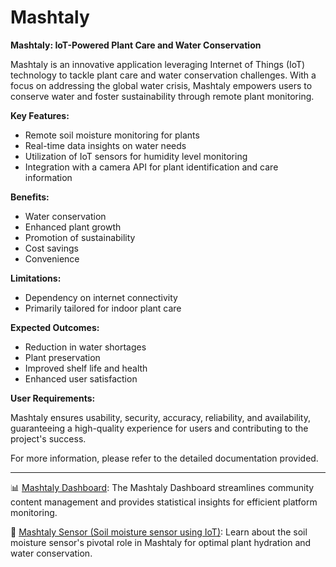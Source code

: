 # Mashtaly
**Mashtaly: IoT-Powered Plant Care and Water Conservation**

Mashtaly is an innovative application leveraging Internet of Things (IoT) technology to tackle plant care and water conservation challenges. With a focus on addressing the global water crisis, Mashtaly empowers users to conserve water and foster sustainability through remote plant monitoring.

**Key Features:**

- Remote soil moisture monitoring for plants
- Real-time data insights on water needs
- Utilization of IoT sensors for humidity level monitoring
- Integration with a camera API for plant identification and care information

**Benefits:**

- Water conservation
- Enhanced plant growth
- Promotion of sustainability
- Cost savings
- Convenience

**Limitations:**

- Dependency on internet connectivity
- Primarily tailored for indoor plant care

**Expected Outcomes:**

- Reduction in water shortages
- Plant preservation
- Improved shelf life and health
- Enhanced user satisfaction

**User Requirements:**

Mashtaly ensures usability, security, accuracy, reliability, and availability, guaranteeing a high-quality experience for users and contributing to the project's success.

For more information, please refer to the detailed documentation provided.

---

📊 [Mashtaly Dashboard](https://github.com/s3eedibr/mashtaly_dashboard): The Mashtaly Dashboard streamlines community content management and provides statistical insights for efficient platform monitoring.

🌱 [Mashtaly Sensor (Soil moisture sensor using IoT)](https://github.com/s3eedibr/mashtaly_sensor): Learn about the soil moisture sensor's pivotal role in Mashtaly for optimal plant hydration and water conservation.
